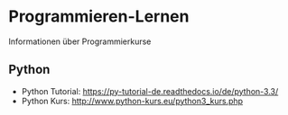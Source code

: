 # Programmieren-Lernen
Informationen über Programmierkurse


## Python

* Python Tutorial: https://py-tutorial-de.readthedocs.io/de/python-3.3/
* Python Kurs: http://www.python-kurs.eu/python3_kurs.php





